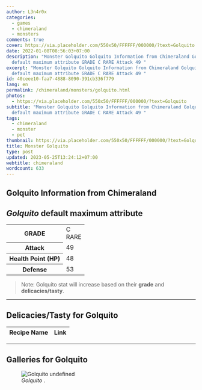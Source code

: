 ```yaml
---
author: L3n4r0x
categories:
  - games
  - chimeraland
  - monsters
comments: true
cover: https://via.placeholder.com/550x50/FFFFFF/000000/?text=Golquito
date: 2022-01-08T08:56:03+07:00
description: "Monster Golquito Golquito Information from Chimeraland Golquito
  default maximum attribute GRADE C RARE Attack 49 "
excerpt: "Monster Golquito Golquito Information from Chimeraland Golquito
  default maximum attribute GRADE C RARE Attack 49 "
id: 40ceee10-faa7-4888-8090-391cb336f779
lang: en
permalink: /chimeraland/monsters/golquito.html
photos:
  - https://via.placeholder.com/550x50/FFFFFF/000000/?text=Golquito
subtitle: "Monster Golquito Golquito Information from Chimeraland Golquito
  default maximum attribute GRADE C RARE Attack 49 "
tags:
  - chimeraland
  - monster
  - pet
thumbnail: https://via.placeholder.com/550x50/FFFFFF/000000/?text=Golquito
title: Monster Golquito
type: post
updated: 2023-05-25T13:24:12+07:00
webtitle: chimeraland
wordcount: 633
---
```


<link
  rel="stylesheet"
  href="https://rawcdn.githack.com/dimaslanjaka/Web-Manajemen/870a349/css/bootstrap-5-3-0-alpha3-wrapper.css"
/>
<section id="bootstrap-wrapper">
  <div data-bs-theme="dark">
    <h2>Golquito Information from Chimeraland</h2>
    <h2 id="attribute"><i>Golquito</i> default maximum attribute</h2>
    <div class="row">
      <div class="col mb-2">
        <div class="card">
          <div class="card-body">
            <table>
              <tr>
                <th>GRADE</th>
                <td>C <br /><span class="text-primary">RARE</span></td>
              </tr>
              <tr>
                <th>Attack</th>
                <td>49</td>
              </tr>
              <tr>
                <th>Health Point (HP)</th>
                <td>48</td>
              </tr>
              <tr>
                <th>Defense</th>
                <td>53</td>
              </tr>
            </table>
          </div>
        </div>
      </div>
    </div>
    <blockquote class="bd-callout bd-callout-warning">
      Note: Golquito stat will increase based on their <b>grade</b> and
      <b>delicacies/tasty</b>.
    </blockquote>
    <hr />
    <h2 id="delicacies">Delicacies/Tasty for Golquito</h2>
    <div class="card">
      <div class="card-body">
        <div class="table-responsive">
          <table class="table table-striped">
            <thead>
              <tr>
                <th>Recipe Name</th>
                <th>Link</th>
              </tr>
            </thead>
            <tbody></tbody>
          </table>
        </div>
      </div>
    </div>
    <hr />
    <div id="gallery">
      <h2>Galleries for Golquito</h2>
      <div class="row">
        <div class="col-lg-6 col-12">
          <figure>
            <img
              src="https://www.webmanajemen.com/undefined"
              alt="Golquito undefined"
            />
            <figcaption style="word-wrap: break-word">
              <i>Golquito</i> .
            </figcaption>
          </figure>
        </div>
      </div>
    </div>
  </div>
</section>
